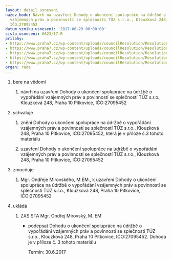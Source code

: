 ```yaml
---
layout: detail_usneseni
nazev_bodu: Návrh na uzavření Dohody o ukončení spolupráce na údržbě o  vypořádání
  vzájemných práv a povinností se splečností TÚZ s.r.o., Klouzková 248, Praha 10 Pitkovice,
  IČO:27095452
datum_vzniku_usneseni: '2017-06-29 00:00:00'
cislo_usneseni: 0623/17-R
prilohy:
- https://www.praha7.cz/wp-content/uploads/councilResolution/Resolutions/29300/export/DohodaTUZ~222818.docx
- https://www.praha7.cz/wp-content/uploads/councilResolution/Resolutions/29300/export/Dohoda_TUZ_OP1~222817.docx
- https://www.praha7.cz/wp-content/uploads/councilResolution/Resolutions/29300/export/TUZ_1081484~222816.pdf
- https://www.praha7.cz/wp-content/uploads/councilResolution/Resolutions/29300/export/TUZdodatek1_1081484~222815.pdf
- https://www.praha7.cz/wp-content/uploads/councilResolution/Resolutions/29300/export/export~295727.pdf
organ: rada
---
```

<ol id="urzList" class="urzList_view"><li class="urzClass1" id=""><span name="1">bere na vědomí</span><ol class="urzOlClass"><li class="urzClass2" id="" style="text-align: left;"><span><p>návrh na uzavření Dohody o ukončení spolupráce na údržbě o vypořádání vzájemných práv a povinností se splečností TÚZ s.r.o., Klouzková 248, Praha 10 Pitkovice, IČO:27095452</p></span></li></ol></li><li class="urzClass1" id=""><span name="24">schvaluje</span><ol class="urzOlClass"><li class="urzClass2" id="" style="text-align: left;"><span><p>znění Dohody o ukončení spolupráce na údržbě o vypořádání vzájemných práv a povinností se splečností TÚZ s.r.o., Klouzková 248, Praha 10 Pitkovice, IČO:27095452, která je v příloze č.3 tohoto materiálu</p></span></li><li class="urzClass2" id="" style="text-align: left;"><span><p>uzavření Dohody o ukončení spolupráce na údržbě o vypořádání vzájemných práv a povinností se splečností TÚZ s.r.o., Klouzková 248, Praha 10 Pitkovice, IČO:27095452</p></span></li></ol></li><li class="urzClass1" id=""><span name="41">zmocňuje</span><ol class="urzOlClass"><li class="urzClass2" id="" style="text-align: left;"><span><p>Mgr. Ondřeje Mirovského, M.EM., k uzavření Dohody o ukončení spolupráce na údržbě o vypořádání vzájemných práv a povinností se splečností TÚZ s.r.o., Klouzková 248, Praha 10 Pitkovice, IČO:27095452</p></span></li></ol></li><li class="urzClass1" id="urzUkoly"><span name="1">ukládá</span><ol class="urzOlClass"><li class="urzClass2"><span><p>ZAS STA Mgr. Ondřej Mirovský, M. EM</p></span><ul class="urzUlClass"><li class="urzClass3"><span><p>podepsat Dohodu o ukončení spolupráce na údržbě o  vypořádání vzájemných práv a povinností se splečností TÚZ s.r.o., Klouzková 248, Praha 10 Pitkovice, IČO:27095452. Dohoda je v příloze č. 3 tohoto materiálu</p></span><span class="urzUkolTermin">  Termín:&nbsp;30.6.2017</span></li></ul></li></ol></li></ol>